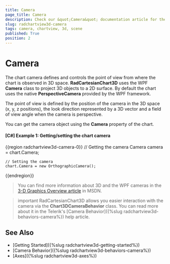 ```yaml
---
title: Camera
page_title: Camera
description: Check our &quot;Camera&quot; documentation article for the RadChartView3D WPF control.
slug: radchartview3d-camera
tags: camera, chartview, 3d, scene
published: True
position: 2
---
```


# Camera

The chart camera defines and controls the point of view from where the chart is observed in 3D space. __RadCartesianChart3D__ uses the WPF __Camera__ class to project 3D objects to a 2D surface. By default the chart uses the native __PerspectiveCamera__ provided by the WPF framework.

The point of view is defined by the position of the camera in the 3D space (x, y, z positions), the look direction represented by a 3D vector and a field of view angle when the camera is perspective.

You can get the camera object using the __Camera__ property of the chart.

#### __[C#] Example 1: Getting/setting the chart camera__
{{region radchartview3d-camera-0}}
	// Getting the camera
	Camera camera = chart.Camera;	
	
	// Setting the camera
	chart.Camera = new OrthographicCamera();	
{{endregion}}

> You can find more information about 3D and the WPF cameras in the [3-D Graphics Overview article](https://msdn.microsoft.com/en-us/library/ms747437(v=vs.110).aspx) in MSDN. 

>important RadCartesianChart3D allows you easier interaction with the camera via the __Chart3DCameraBehavior__ class. You can read more about it in the Telerik's [Camera Behavior]({%slug radchartview3d-behaviors-camera%}) help article.

## See Also

* [Getting Started]({%slug radchartview3d-getting-started%})
* [Camera Behavior]({%slug radchartview3d-behaviors-camera%})
* [Axes]({%slug radchartview3d-axes%})
